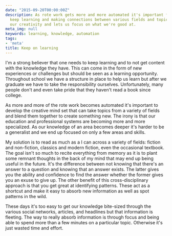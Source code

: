 ```yaml
---
date: "2015-09-20T00:00:00Z"
description: As rote work gets more and more automated it's important for people to
  keep learning and making connections between various fields and topics. This improves
  our creativity and lets us focus on what we're good at.
meta_img: null
keywords: learning, knowledge, automation
tags:
- 'meta'
title: Keep on learning
---
```


I'm a strong believer that one needs to keep learning and to not get content with the knowledge they have. This can come in the form of new experiences or challenges but should be seen as a learning opportunity. Throughout school we have a structure in place to help us learn but after we graduate we have to take the responsibility ourselves. Unfortunately, many people don't and even take pride that they haven't read a book since college.

As more and more of the rote work becomes automated it's important to develop the creative mind set that can take topics from a variety of fields and blend them together to create something new. The irony is that our education and professional systems are becoming more and more specialized. As our knowledge of an area becomes deeper it's harder to be a generalist and we end up focused on only a few areas and skills.

My solution is to read as much as a I can across a variety of fields: fiction and non-fiction, classics and modern fiction, even the occasional textbook. The goal isn't so much to recite everything from memory as it is to plant some remnant thoughts in the back of my mind that may end up being useful in the future. It's the difference between not knowing that there's an answer to a question and knowing that an answer exists. The latter gives you the ability and confidence to find the answer whether the former gives you an exuse to give up. The other benefit of this cross-disciplinary approach is that you get great at identifying patterns. These act as a shortcut and make it easy to absorb new information as well as spot patterns in the wild.

These days it's too easy to get our knowledge bite-sized through the various social networks, articles, and headlines but that information is fleeting. The way to really absorb information is through focus and being able to spend more than a few minutes on a particular topic. Otherwise it's just wasted time and effort.
